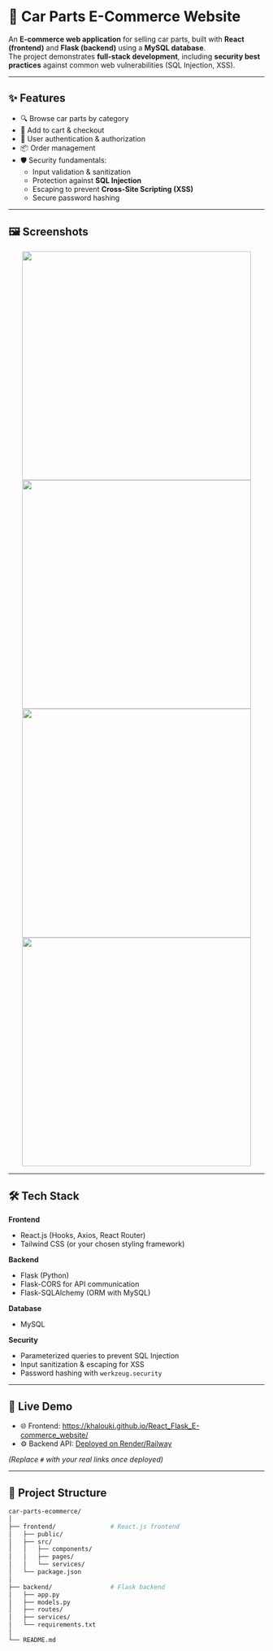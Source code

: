 # 🚗 Car Parts E-Commerce Website

An **E-commerce web application** for selling car parts, built with **React (frontend)** and **Flask (backend)** using a **MySQL database**.  
The project demonstrates **full-stack development**, including **security best practices** against common web vulnerabilities (SQL Injection, XSS).

---

## ✨ Features

- 🔍 Browse car parts by category
- 🛒 Add to cart & checkout
- 🔐 User authentication & authorization
- 📦 Order management
- 🛡️ Security fundamentals:
  - Input validation & sanitization
  - Protection against **SQL Injection**
  - Escaping to prevent **Cross-Site Scripting (XSS)**
  - Secure password hashing

---

## 🖼️ Screenshots

<p align="center">
  <img src="https://github.com/user-attachments/assets/feb2e997-c1fb-4174-88e7-861734d7001b" width="450" />
  <img src="https://github.com/user-attachments/assets/98ab252c-7cc9-44f0-96d5-36e1c3634e8d" width="450" />
  <img src="https://github.com/user-attachments/assets/974b07d8-cc1d-4f75-a61f-bc6300249a7c" width="450" />
  <img src="https://github.com/user-attachments/assets/12058a59-6176-414f-8393-fcfe7c876e89" width="450" />
</p>

---

## 🛠️ Tech Stack

**Frontend**  
- React.js (Hooks, Axios, React Router)  
- Tailwind CSS (or your chosen styling framework)  

**Backend**  
- Flask (Python)  
- Flask-CORS for API communication  
- Flask-SQLAlchemy (ORM with MySQL)  

**Database**  
- MySQL  

**Security**  
- Parameterized queries to prevent SQL Injection  
- Input sanitization & escaping for XSS  
- Password hashing with `werkzeug.security`

---

## 🚀 Live Demo

- 🌐 Frontend: https://khalouki.github.io/React_Flask_E-commerce_website/
- ⚙️ Backend API: [Deployed on Render/Railway](#)  

*(Replace `#` with your real links once deployed)*

---

## 📂 Project Structure

```bash
car-parts-ecommerce/
│
├── frontend/               # React.js frontend
│   ├── public/
│   ├── src/
│   │   ├── components/
│   │   ├── pages/
│   │   └── services/
│   └── package.json
│
├── backend/                # Flask backend
│   ├── app.py
│   ├── models.py
│   ├── routes/
│   ├── services/
│   └── requirements.txt
│
└── README.md
